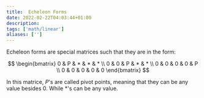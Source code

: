 ```yaml
---
title:  Echeleon Forms
date: 2022-02-22T04:03:44+01:00
description: 
tags: ['math/linear']
aliases: ['']
---
```

Echeleon forms are special matrices such that they are in the form:

$$
\begin{bmatrix}
0 & P & * & * & * \\
0 & 0 & P & * & * \\
0 & 0 & 0 & 0 & P \\
0 & 0 & 0 & 0 & 0
\end{bmatrix}
$$

In this matrice, $P$'s are called pivot points, meaning that they can be any value besides 0. While $*$'s can be any value.